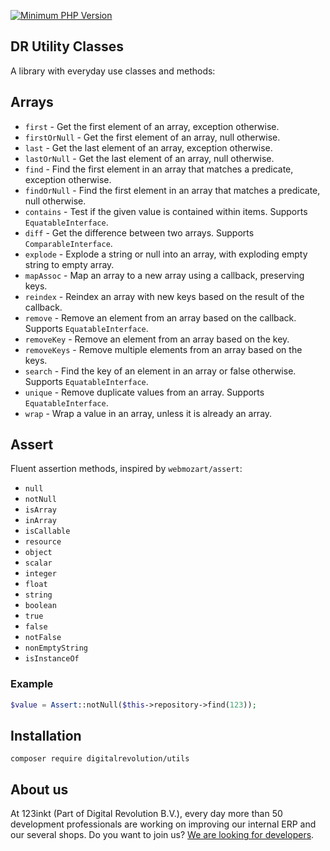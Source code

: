 [![Minimum PHP Version](https://img.shields.io/badge/php-%3E%3D%208.1-8892BF)](https://php.net/)

## DR Utility Classes

A library with everyday use classes and methods:

## Arrays

- `first` - Get the first element of an array, exception otherwise.
- `firstOrNull` - Get the first element of an array, null otherwise.
- `last` - Get the last element of an array, exception otherwise.
- `lastOrNull` - Get the last element of an array, null otherwise.
- `find` - Find the first element in an array that matches a predicate, exception otherwise.
- `findOrNull` - Find the first element in an array that matches a predicate, null otherwise.
- `contains` - Test if the given value is contained within items. Supports `EquatableInterface`.
- `diff` - Get the difference between two arrays. Supports `ComparableInterface`.
- `explode` - Explode a string or null into an array, with exploding empty string to empty array.
- `mapAssoc` - Map an array to a new array using a callback, preserving keys. 
- `reindex` - Reindex an array with new keys based on the result of the callback.
- `remove` - Remove an element from an array based on the callback. Supports `EquatableInterface`.
- `removeKey` - Remove an element from an array based on the key.
- `removeKeys` - Remove multiple elements from an array based on the keys.
- `search` - Find the key of an element in an array or false otherwise. Supports `EquatableInterface`.
- `unique` - Remove duplicate values from an array. Supports `EquatableInterface`.
- `wrap` - Wrap a value in an array, unless it is already an array.

## Assert

Fluent assertion methods, inspired by `webmozart/assert`:

- `null`
- `notNull`
- `isArray`
- `inArray`
- `isCallable`
- `resource`
- `object`
- `scalar`
- `integer`
- `float`
- `string`
- `boolean`
- `true`
- `false`
- `notFalse`
- `nonEmptyString`
- `isInstanceOf`

### Example
```php
$value = Assert::notNull($this->repository->find(123));
```

## Installation

```shell
composer require digitalrevolution/utils
```

## About us

At 123inkt (Part of Digital Revolution B.V.), every day more than 50 development professionals are working on improving our internal ERP
and our several shops. Do you want to join us? [We are looking for developers](https://www.werkenbij123inkt.nl/zoek-op-afdeling/it).
